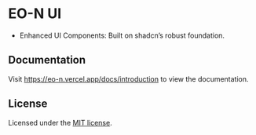 # EO-N UI

- Enhanced UI Components: Built on shadcn’s robust foundation.

## Documentation

Visit https://eo-n.vercel.app/docs/introduction to view the documentation.

## License

Licensed under the [MIT license](https://github.com/aeonzz/eo-n/blob/main/LICENSE).
